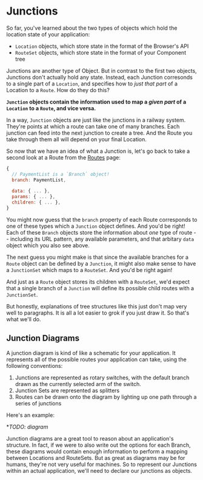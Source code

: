 # Junctions

So far, you've learned about the two types of objects which hold the location state of your application:

- `Location` objects, which store state in the format of the Browser's API
- `RouteSet` objects, which store state in the format of your Component tree

Junctions are another type of Object. But in contrast to the first two objects, Junctions don't actually hold any state. Instead, each Junction corresonds to a single part of a `Location`, and specifies how to *just that part* of a Location to a `Route`. How do they do this?

**`Junction` objects contain the information used to map a *given part* of a `Location` to a `Route`, and vice versa.**

In a way, `Junction` objects are just like the junctions in a railway system. They're points at which a route can take one of many branches. Each junction can feed into the next junction to create a tree. And the Route you take through them all will depend on your final Location.

So now that we have an idea of what a Junction is, let's go back to take a second look at a Route from the [Routes](Routes.md) page:

```js
{
  // PaymentList is a `Branch` object!
  branch: PaymentList,
  
  data: { ... },
  params: { ... },
  children: { ... },
}
```

You might now guess that the `branch` property of each Route corresponds to one of these types which a `Junction` object defines. And you'd be right! Each of these `Branch` objects store the information about *one* type of route -- including its URL pattern, any available parameters, and that arbitary `data` object which you also see above.

The next guess you might make is that since the available branches for a `Route` object can be defined by a `Junction`, it might also make sense to have a `JunctionSet` which maps to a `RouteSet`. And you'd be right again!

And just as a `Route` object stores its children with a `RouteSet`, we'd expect that a single branch of a `Junction` will define its possible child routes with a `JunctionSet`.

But honestly, explanations of tree structures like this just don't map very well to paragraphs. It is all a lot easier to grok if you just draw it. So that's what we'll do.

## Junction Diagrams

A junction diagram is kind of like a schematic for your application. It represents all of the possible routes your application can take, using the following conventions:

1. Junctions are represented as rotary switches, with the default branch drawn as the currently selected arm of the switch.
2. Junction Sets are represented as splitters
3. Routes can be drawn onto the diagram by lighting up one path through a series of junctions

Here's an example:

**TODO: diagram*

Junction diagrams are a great tool to reason about an application's structure. In fact, if we were to also write out the options for each Branch, these diagrams would contain enough information to perform a mapping between Locations and RouteSets. But as great as diagrams may be for humans, they're not very useful for machines. So to represent our Junctions within an actual application, we'll need to declare our junctions as objects.

